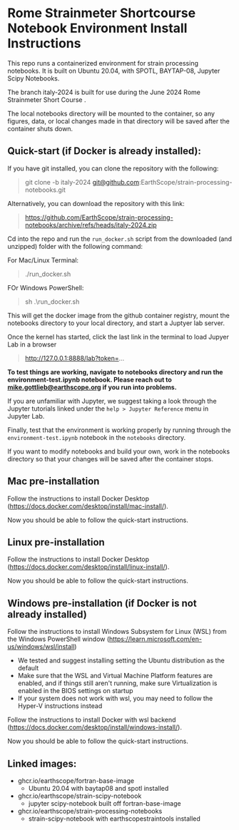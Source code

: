 # Rome Strainmeter Shortcourse Notebook Environment Install Instructions
This repo runs a containerized environment for strain processing notebooks.  It is built on Ubuntu 20.04, with SPOTL, BAYTAP-08, Jupyter Scipy Notebooks.  

The branch italy-2024 is built for use during the June 2024 Rome Strainmeter Short Course .

The local notebooks directory will be mounted to the container, so any figures, data, or local changes made in that directory will be saved after the container shuts down.

## Quick-start (if Docker is already installed):

If you have git installed, you can clone the repository with the following:
> git clone -b italy-2024 git@github.com:EarthScope/strain-processing-notebooks.git

Alternatively, you can download the repository with this link: 
> https://github.com/EarthScope/strain-processing-notebooks/archive/refs/heads/italy-2024.zip


Cd into the repo and run the ```run_docker.sh``` script from the downloaded (and unzipped) folder with the following command: 

For Mac/Linux Terminal:
> ./run_docker.sh

FOr Windows PowerShell:
> sh .\run_docker.sh

This will get the docker image from the github container registry, mount the notebooks directory to your local directory, and start a Juptyer lab server. 

Once the kernel has started, click the last link in the terminal to load Jupyer Lab in a browser
>  http://127.0.0.1:8888/lab?token=...

**To test things are working, navigate to notebooks directory and run the environment-test.ipynb notebook.  Please reach out to mike.gottlieb@earthscope.org if you run into problems.**


If you are unfamiliar with Jupyter, we suggest taking a look through the Jupyter tutorials linked under the ```help > Jupyter Reference``` menu in Jupyter Lab. 

Finally, test that the environment is working properly by running through the ```environment-test.ipynb``` notebook in the ```notebooks``` directory. 

If you want to modify notebooks and build your own, work in the notebooks directory so that 
your changes will be saved after the container stops.

## Mac pre-installation

Follow the instructions to install Docker Desktop (https://docs.docker.com/desktop/install/mac-install/).

Now you should be able to follow the quick-start instructions.

## Linux pre-installation

Follow the instructions to install Docker Desktop  (https://docs.docker.com/desktop/install/linux-install/).

Now you should be able to follow the quick-start instructions.

## Windows pre-installation (if Docker is not already installed)

Follow the instructions to install Windows Subsystem for Linux (WSL) from the Windows PowerShell window (https://learn.microsoft.com/en-us/windows/wsl/install)
- We tested and suggest installing setting the Ubuntu distribution as the default 
- Make sure that the WSL and Virtual Machine Platform features are enabled, and if things still aren't running, make sure Virtualization is enabled in the BIOS settings on startup
- If your system does not work with wsl, you may need to follow the Hyper-V instructions instead

Follow the instructions to install Docker with wsl backend (https://docs.docker.com/desktop/install/windows-install/).

Now you should be able to follow the quick-start instructions.

## Linked images:
- ghcr.io/earthscope/fortran-base-image 
  - Ubuntu 20.04 with baytap08 and spotl installed
- ghcr.io/earthscope/strain-scipy-notebook
  - jupyter scipy-notebook built off fortran-base-image
- ghcr.io/earthscope/strain-processing-notebooks
  - strain-scipy-notebook with earthscopestraintools installed
